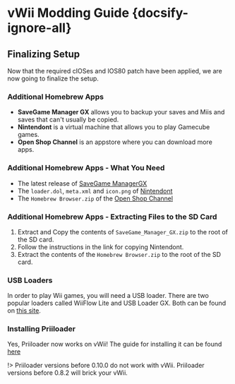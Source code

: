 # vWii Modding Guide {docsify-ignore-all}

## Finalizing Setup

Now that the required cIOSes and IOS80 patch have been applied, we are now going to finalize the setup.

### Additional Homebrew Apps

- **SaveGame Manager GX** allows you to backup your saves and Miis and saves that can't usually be copied.
- **Nintendont** is a virtual machine that allows you to play Gamecube games.
- **Open Shop Channel** is an appstore where you can download more apps.

### Additional Homebrew Apps - What You Need

- The latest release of [SaveGame ManagerGX](https://hbb1.oscwii.org/api/v3/contents/SaveGame_Manager_GX/SaveGame_Manager_GX.zip)
- The `loader.dol`, `meta.xml` and `icon.png` of [Nintendont](https://github.com/GaryOderNichts/Nintendont)
- The `Homebrew Browser.zip` of the [Open Shop Channel](https://oscwii.org/library/app/homebrew_browser)

### Additional Homebrew Apps - Extracting Files to the SD Card
1. Extract and Copy the contents of `SaveGame_Manager_GX.zip` to the root of the SD card.
1. Follow the instructions in the link for copying Nintendont.
1. Extract the contents of the `Homebrew Browser.zip` to the root of the SD card.

### USB Loaders
In order to play Wii games, you will need a USB loader. There are two popular loaders called WiiFlow Lite and USB Loader GX. Both can be found on [this site](https://wii.hacks.guide/wii-loaders).

### Installing Priiloader

Yes, Priiloader now works on vWii! The guide for installing it can be found [here](https://wii.hacks.guide/priiloader)

!> Priiloader versions before 0.10.0 do not work with vWii. Priiloader versions before 0.8.2 will brick your vWii.
